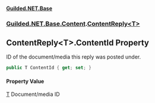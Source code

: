 #### [Guilded.NET.Base](Guilded_NET_Base.md 'Guilded.NET.Base')
### [Guilded.NET.Base.Content](Guilded_NET_Base.md#Guilded_NET_Base_Content 'Guilded.NET.Base.Content').[ContentReply&lt;T&gt;](ContentReply_T_.md 'Guilded.NET.Base.Content.ContentReply&lt;T&gt;')
## ContentReply&lt;T&gt;.ContentId Property
ID of the document/media this reply was posted under.  
```csharp
public T ContentId { get; set; }
```
#### Property Value
[T](ContentReply_T_.md#Guilded_NET_Base_Content_ContentReply_T__T 'Guilded.NET.Base.Content.ContentReply&lt;T&gt;.T')
Document/media ID
